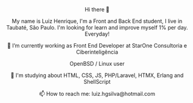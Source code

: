 <div align="center" >
Hi there 👋

My name is Luiz Henrique, I'm a Front and Back End student, I live in Taubaté, São Paulo. I'm looking for learn and improve myself 1% per day. Everyday!

<p>🔭 I’m currently working as Front End Developer at StarOne Consultoria e Ciberinteligência</p>
<p>OpenBSD / Linux user</p>
<p>🌱 I'm studying about HTML, CSS, JS, PHP/Laravel, HTMX, Erlang and ShellScript</p>
  <p>📫 How to reach me: luiz.hgsilva@hotmail.com</p>
</div>


